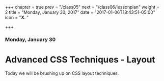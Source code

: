 +++
chapter = true
prev = "/class05"
next = "/class06/lessonplan"
weight = 2
title = "Monday, January 30, 2017"
date = "2017-01-06T18:43:51-05:00"
icon = "<b>X. </b>"

+++

### Monday, January 30

# Advanced CSS Techniques - Layout

Today we will be brushing up on CSS layout techniques.